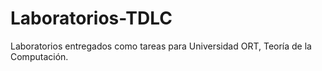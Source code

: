 # Laboratorios-TDLC
Laboratorios entregados como tareas para Universidad ORT, Teoría de la Computación.
